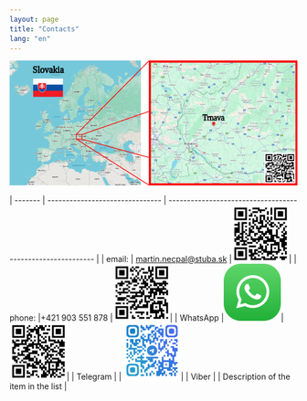 ```yaml
---
layout: page
title: "Contacts"
lang: "en"
---
```


<a href="https://www.google.com/maps/place/Materi%C3%A1lovotechnologick%C3%A1+fakulta+STU/@48.3736654,17.5769066,16z/data=!4m10!1m2!2m1!1smtf!3m6!1s0x476ca0803adb09af:0xd9720bfe8b034517!8m2!3d48.3730366!4d17.5738786!15sCgNtdGYiA4gBAZIBB2NvbGxlZ2XgAQA!16s%2Fg%2F121rk0f4?entry=ttu&g_ep=EgoyMDI0MTIwOC4wIKXMDSoASAFQAw%3D%3D" target="_blank"><img src="/assets/images/mapa.svg" alt="Description of Image" width="1000"></a>


| -------   | ------------------------------- | ---------------------------------------------------------- |
| email:    | [martin.necpal@stuba.sk](mailto:martin.necpal@stuba.sk) |<a href="/assets/images/mail draft.png" target="_blank"><img src="/assets/images/mail draft.png" alt="Description of Image" width="100"></a>|
| phone:    |+421 903 551 878                 |<a href="/assets/images/Phone call.png" target="_blank"><img src="/assets/images/Phone call.png" alt="Description of Image" width="100"></a>|
| WhatsApp  |<img src="/assets/images/whatsAppLogo.svg" alt="Description of Image" width="100">|<a href="/assets/images/Vatsap.png" target="_blank"><img src="/assets/images/Vatsap.png" alt="Description of Image" width="100"></a>|
| Telegram  |                                 | <a href="/assets/images/telegram.jpg" target="_blank"><img src="/assets/images/telegram.jpg" alt="Description of Image" width="100"></a>|
| Viber     |                                 | Description of the item in the list                          |
